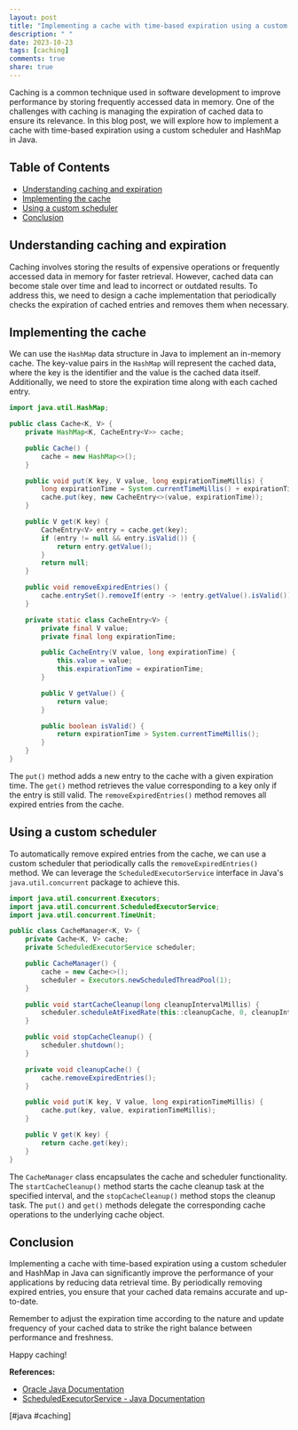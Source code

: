 ```yaml
---
layout: post
title: "Implementing a cache with time-based expiration using a custom scheduler and HashMap in Java"
description: " "
date: 2023-10-23
tags: [caching]
comments: true
share: true
---
```


Caching is a common technique used in software development to improve performance by storing frequently accessed data in memory. One of the challenges with caching is managing the expiration of cached data to ensure its relevance. In this blog post, we will explore how to implement a cache with time-based expiration using a custom scheduler and HashMap in Java.

## Table of Contents
- [Understanding caching and expiration](#understanding-caching-and-expiration)
- [Implementing the cache](#implementing-the-cache)
- [Using a custom scheduler](#using-a-custom-scheduler)
- [Conclusion](#conclusion)

## Understanding caching and expiration

Caching involves storing the results of expensive operations or frequently accessed data in memory for faster retrieval. However, cached data can become stale over time and lead to incorrect or outdated results. To address this, we need to design a cache implementation that periodically checks the expiration of cached entries and removes them when necessary.

## Implementing the cache

We can use the `HashMap` data structure in Java to implement an in-memory cache. The key-value pairs in the `HashMap` will represent the cached data, where the key is the identifier and the value is the cached data itself. Additionally, we need to store the expiration time along with each cached entry.

```java
import java.util.HashMap;

public class Cache<K, V> {
    private HashMap<K, CacheEntry<V>> cache;

    public Cache() {
        cache = new HashMap<>();
    }

    public void put(K key, V value, long expirationTimeMillis) {
        long expirationTime = System.currentTimeMillis() + expirationTimeMillis;
        cache.put(key, new CacheEntry<>(value, expirationTime));
    }

    public V get(K key) {
        CacheEntry<V> entry = cache.get(key);
        if (entry != null && entry.isValid()) {
            return entry.getValue();
        }
        return null;
    }

    public void removeExpiredEntries() {
        cache.entrySet().removeIf(entry -> !entry.getValue().isValid());
    }

    private static class CacheEntry<V> {
        private final V value;
        private final long expirationTime;

        public CacheEntry(V value, long expirationTime) {
            this.value = value;
            this.expirationTime = expirationTime;
        }

        public V getValue() {
            return value;
        }

        public boolean isValid() {
            return expirationTime > System.currentTimeMillis();
        }
    }
}
```

The `put()` method adds a new entry to the cache with a given expiration time. The `get()` method retrieves the value corresponding to a key only if the entry is still valid. The `removeExpiredEntries()` method removes all expired entries from the cache.

## Using a custom scheduler

To automatically remove expired entries from the cache, we can use a custom scheduler that periodically calls the `removeExpiredEntries()` method. We can leverage the `ScheduledExecutorService` interface in Java's `java.util.concurrent` package to achieve this.

```java
import java.util.concurrent.Executors;
import java.util.concurrent.ScheduledExecutorService;
import java.util.concurrent.TimeUnit;

public class CacheManager<K, V> {
    private Cache<K, V> cache;
    private ScheduledExecutorService scheduler;

    public CacheManager() {
        cache = new Cache<>();
        scheduler = Executors.newScheduledThreadPool(1);
    }

    public void startCacheCleanup(long cleanupIntervalMillis) {
        scheduler.scheduleAtFixedRate(this::cleanupCache, 0, cleanupIntervalMillis, TimeUnit.MILLISECONDS);
    }

    public void stopCacheCleanup() {
        scheduler.shutdown();
    }

    private void cleanupCache() {
        cache.removeExpiredEntries();
    }

    public void put(K key, V value, long expirationTimeMillis) {
        cache.put(key, value, expirationTimeMillis);
    }

    public V get(K key) {
        return cache.get(key);
    }
}
```

The `CacheManager` class encapsulates the cache and scheduler functionality. The `startCacheCleanup()` method starts the cache cleanup task at the specified interval, and the `stopCacheCleanup()` method stops the cleanup task. The `put()` and `get()` methods delegate the corresponding cache operations to the underlying cache object.

## Conclusion

Implementing a cache with time-based expiration using a custom scheduler and HashMap in Java can significantly improve the performance of your applications by reducing data retrieval time. By periodically removing expired entries, you ensure that your cached data remains accurate and up-to-date.

Remember to adjust the expiration time according to the nature and update frequency of your cached data to strike the right balance between performance and freshness.

Happy caching!

**References:**
- [Oracle Java Documentation](https://docs.oracle.com/javase/8/docs/api/index.html)
- [ScheduledExecutorService - Java Documentation](https://docs.oracle.com/en/java/javase/11/docs/api/java.base/java/util/concurrent/ScheduledExecutorService.html)

[#java #caching]